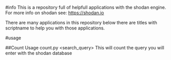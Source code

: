 #info
This is a repository full of helpfull applications with the shodan engine.
For more info on shodan see:
https://shodan.io

There are many applications in this repository below there are titles with scriptname to help you with those applications.

#usage

##Count
Usage count.py <search_query>
This will count the query you will enter with the shodan database
